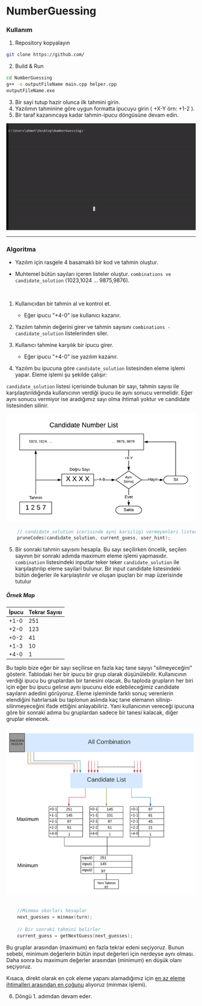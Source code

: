 ﻿# NumberGuessing

### Kullanım

1. Repository kopyalayın
```bash
git clone https://github.com/
```

2. Build & Run
```bash
cd NumberGuessing
g++ -o outputFileName main.cpp helper.cpp
outputFileName.exe
```
3. Bir sayi tutup hazir olunca ilk tahmini girin.
4. Yazılımın tahminine göre uygun formatta ipucuyu girin ( +X-Y örn: +1-2 ).
5. Bir taraf kazanıncaya kadar tahmin-ipucu döngüsüne devam edin.

 <p align="center">
  <img src="img/result.gif" />
</p>

---

### Algoritma

* Yazılım için rasgele 4 basamaklı bir kod ve tahmin oluştur.

* Muhtemel bütün sayıları içeren listeler oluştur. `combinations ve candidate_solution` (1023,1024 ... 9875,9876).

<br>

1. Kullanıcıdan bir tahmin al ve kontrol et.

   * Eğer ipucu "+4-0" ise kullanıcı kazanır.

2. Yazılım tahmin değerini girer ve tahmin sayısını `combinations - candidate_solution` listelerinden siler.

3. Kullanıcı tahmine karşılık bir ipucu girer.

   * Eğer ipucu "+4-0" ise yazılım kazanır.

4. Yazılım bu ipucuna göre `candidate_solution` listesinden eleme işlemi yapar. Eleme işlemi şu şekilde çalışır:<br>

`candidate_solution` listesi içerisinde bulunan  bir sayı, tahmin sayısı ile karşılaştırıldığında kullanıcının verdiği ipucu ile aynı sonucu vermelidir.
Eğer aynı sonucu vermiyor ise aradığımız sayı olma ihtimali yoktur ve candidate listesinden silinir.

<p align="center">
  <img src="img/img1.png" />
</p>

```C++
    // candidate_solution icerisinde ayni karsiligi vermeyenleri listeden siler
    pruneCodes(candidate_solution, current_guess, user_hint);
```

5. Bir sonraki tahmin sayısını hesapla. Bu sayı seçilirken öncelik, seçilen sayının bir sonraki adımda maximum eleme işlemi yapmasıdır.
`combination` listesindeki inputlar teker teker `candidate_solution` ile karşılaştırılıp eleme sayilari bulunur.
Bir input candidate listesindeki bütün değerler ile karşılaştırılır ve oluşan ipuçları bir map üzerisinde tutulur

##### Örnek Map

| İpucu  | Tekrar Sayısı|
| ------------ | ---- |
| +1-0 | 251 | 
| +2-0 | 123 | 
| +0-2 | 41 | 
| +1-3 | 10 |
| +4-0 | 1 |


Bu taplo bize eğer bir sayı seçilirse en fazla kaç tane sayıyı "silmeyeceğini" gösterir. Tablodaki her bir ipucu bir grup olarak düşünülebilir.
Kullanıcının verdiği ipucu bu gruplardan bir tanesini olacak. Bu taploda grupların her biri için eğer bu ipucu gelirse aynı ipucunu elde edebileceğimiz candidate sayıların adedini görüyoruz.
Eleme işleminde farklı sonuç verenlerin elendiğini hatırlarsak bu taplonun aslında kaç tane elemanın silinip-silinmeyeceğini ifade ettiğini anlayabiliriz.
Yani kullanıcının vereceği ipucuna göre bir sonraki adıma bu gruplardan sadece bir tanesi kalacak, diğer gruplar elenecek.<br>

<p align="center">
  <img src="img/img2.png" />
</p>

```C++

    //Minmax skorları hesaplar
    next_guesses = minmax(turn);

    // Bir sonraki tahmini belirler
    current_guess = getNextGuess(next_guesses);
```

Bu gruplar arasından (maximum) en fazla tekrar edeni seçiyoruz. Bunun sebebi, minimum değerlerin bütün input değerleri için nerdeyse aynı olması.
Daha sonra bu maximum değerler arasından (minimum) en düşük olanı seçiyoruz.<br>

Kısaca, direkt olarak en çok eleme yapanı alamadığımız için <ins>en az eleme ihtimalleri arasından en çoğunu</ins> alıyoruz (minmax işlemi). 





6. Döngü 1. adımdan devam eder.


